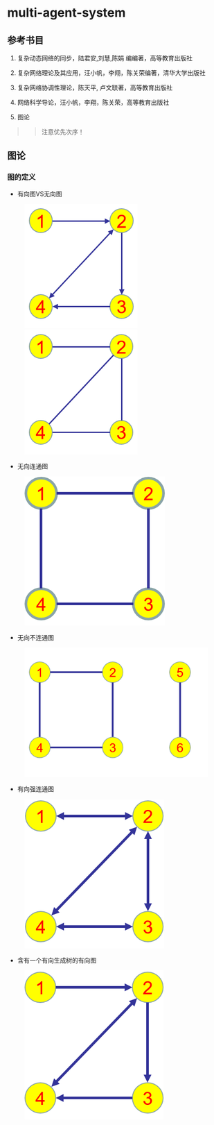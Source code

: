 # multi-agent-system

## 参考书目

1. 复杂动态网络的同步，陆君安,刘慧,陈娟 编编著，高等教育出版社

2. 复杂网络理论及其应用，汪小帆，李翔，陈关荣编著，清华大学出版社

3. 复杂网络协调性理论，陈天平, 卢文联著，高等教育出版社

4. 网络科学导论，汪小帆，李翔，陈关荣，高等教育出版社

5. 图论

>> 注意优先次序！


## 图论

### 图的定义

- 有向图VS无向图

<figure class="half">
    <img src="./Pictures/有向图.png" title="有向图">
    <img src="./Pictures/无向图.png" title="无向图">
</figure>

- 无向连通图

<figure>
    <img = src="./Pictures/无向连通图.png" title="无向连通图"></a>
</figure>

- 无向不连通图

<figure>
    <img = src="./Pictures/无向不连通图.png" title="无向不连通图"></a>
</figure>

- 有向强连通图

<figure>
    <img = src="./Pictures/有向强连通图.png" title="有向强连通图"></a>
</figure>

- 含有一个有向生成树的有向图

<figure>
    <img = src="./Pictures/含有一个有向生成树的有向图.png" title="含有一个有向生成树的有向图"></a>
</figure>
